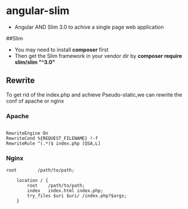 # angular-slim
- Angular AND Slim 3.0 to achive a single page web application

##Slim

- You may need to install **composer** first
- Then get the Slim framework in your vendor dir by **composer require slim/slim "^3.0"**

## Rewrite

To get rid of the index.php and achieve Pseudo-static,we can rewrite the conf of apache or nginx

### Apache

```

RewriteEngine On
RewriteCond %{REQUEST_FILENAME} !-f
RewriteRule ^(.*)$ index.php [QSA,L]
```

### Nginx
```
root        /path/to/path;

    location / {
        root    /path/to/path;
        index   index.html index.php;
        try_files $uri $uri/ /index.php?$args;
    }
```
